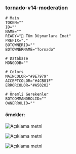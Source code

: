 ### tornado-v14-moderation

```
# Main
TOKEN=""
ID=""
NAME=""
READY="🤡 Tüm Düşmanlara İnat"
PREFIX="."
BOTOWNERID=""
BOTOWNERNAME="Tornado"

# Database
MONGODB=""

# Colors
MAINCOLOR="#9E7979"
ACCEPTCOLOR="#4CB81F"
ERRORCOLOR="#A50202"

# Önemli Gerekenler
BOTCOMMANDROLID=""
OWNERROLID=""
```

#### örnekler:

![Açıklama metni](https://cdn.discordapp.com/attachments/1220714050032373801/1221067954372739203/image.png?ex=66113b26&is=65fec626&hm=9c3f4b00872fe5f5478a3fabd22348a274db15308db8e388320ee2e9b2b3574b&)

![Açıklama metni](https://cdn.discordapp.com/attachments/1220714050032373801/1220741961414217788/image.png?ex=66100b8b&is=65fd968b&hm=b2be5d139df59af817503e3a96c4f892de453da64d571fdd0b3cfce8b00b43c9&)

![Açıklama metni](https://cdn.discordapp.com/attachments/1220714050032373801/1221038960546021436/image.png?ex=66112026&is=65feab26&hm=09894d00682a500faa1bac7886b6a7a41a37f97f6687550bcfb010dc02c16159&)
